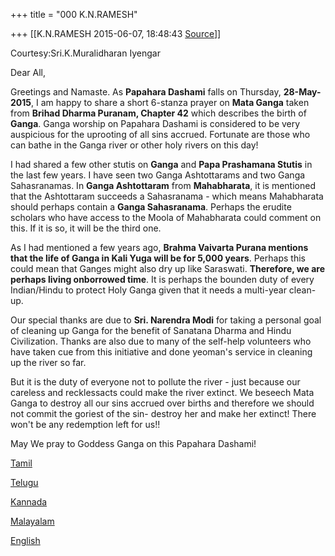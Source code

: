 +++
title = "000 K.N.RAMESH"

+++
[[K.N.RAMESH	2015-06-07, 18:48:43 [Source](https://groups.google.com/g/samskrita/c/_5LGpoVoVLM)]]



Courtesy:Sri.K.Muralidharan Iyengar  
  

Dear All,

  

Greetings and Namaste. As **Papahara Dashami** falls on Thursday, **28-May-2015**, I am happy to share a short 6-stanza prayer on **Mata Ganga** taken from **Brihad Dharma Puranam, Chapter 42** which describes the birth of **Ganga**. Ganga worship on Papahara Dashami is considered to be very auspicious for the uprooting of all sins accrued. Fortunate are those who can bathe in the Ganga river or other holy rivers on this day!

  

I had shared a few other stutis on **Ganga** and **Papa Prashamana Stutis** in the last few years. I have seen two Ganga Ashtottarams and two Ganga Sahasranamas. In **Ganga Ashtottaram** from **Mahabharata**, it is mentioned that the Ashtottaram succeeds a Sahasranama - which means Mahabharata should perhaps contain a **Ganga Sahasranama**. Perhaps the erudite scholars who have access to the Moola of Mahabharata could comment on this. If it is so, it will be the third one.

  

As I had mentioned a few years ago, **Brahma Vaivarta Purana mentions that the life of Ganga in Kali Yuga will be for 5,000 years**. Perhaps this could mean that Ganges might also dry up like Saraswati. **Therefore, we are perhaps living onborrowed time**. It is perhaps the bounden duty of every Indian/Hindu to protect Holy Ganga given that it needs a multi-year clean-up.

  

Our special thanks are due to **Sri. Narendra Modi** for taking a personal goal of cleaning up Ganga for the benefit of Sanatana Dharma and Hindu Civilization. Thanks are also due to many of the self-help volunteers who have taken cue from this initiative and done yeoman's service in cleaning up the river so far.

  

But it is the duty of everyone not to pollute the river - just because our careless and recklessacts could make the river extinct. We beseech Mata Ganga to destroy all our sins accrued over births and therefore we should not commit the goriest of the sin- destroy her and make her extinct! There won't be any redemption left for us!!

  

May We pray to Goddess Ganga on this Papahara Dashami!

  

[Tamil](https://drive.google.com/file/d/0ByHsyol17T5XZ25qVzk5ZkRhVmpFVHhFWmNzYklGaHNVengw/view?usp=sharing)  

[Telugu](https://drive.google.com/file/d/0ByHsyol17T5XVGxLc19vUUpVMENGUDBVZ1dFNHhSSXNOcFJ3/view?usp=sharing)  

[Kannada](https://drive.google.com/file/d/0ByHsyol17T5XdXpsMFVULTJRbElzOXgtQlY5OXVybXhtR3J3/view?usp=sharing)  

[Malayalam](https://drive.google.com/file/d/0ByHsyol17T5XeTgydWJ2VDFUMC13MElCYXc0S1NLWjkzSlQw/view?usp=sharing)  

[English](https://drive.google.com/file/d/0ByHsyol17T5XbXVHclo0UUtqSWVVVmJSY2YybEFEUmNkN0h3/view?usp=sharing)  

  

